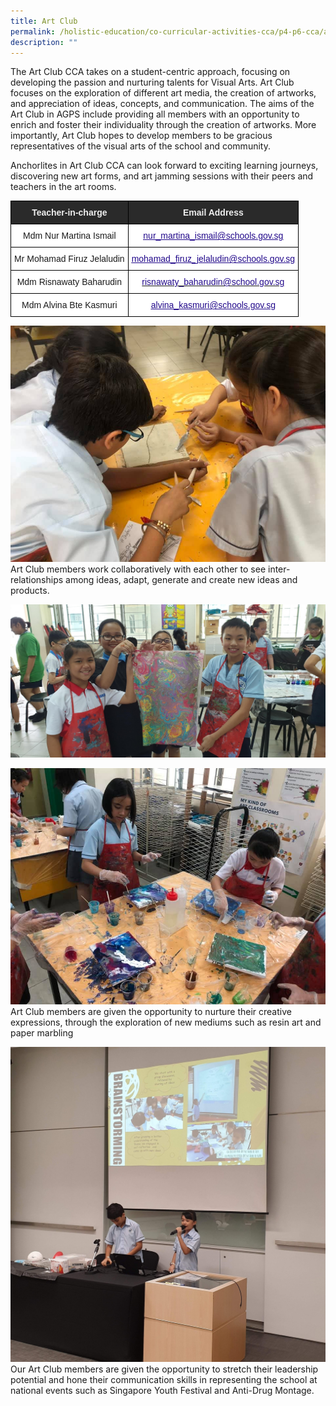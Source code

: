 ```yaml
---
title: Art Club
permalink: /holistic-education/co-curricular-activities-cca/p4-p6-cca/aesthetics/art-club/
description: ""
---
```


The Art Club CCA takes on a student-centric approach, focusing on developing the passion and nurturing talents for Visual Arts. Art Club focuses on the exploration of different art media, the creation of artworks, and appreciation of ideas, concepts, and communication. The aims of the Art Club in AGPS include providing all members with an opportunity to enrich and foster their individuality through the creation of artworks. More importantly, Art Club hopes to develop members to be gracious representatives of the visual arts of the school and community.

  

Anchorlites in Art Club CCA can look forward to exciting learning journeys, discovering new art forms, and art jamming sessions with their peers and teachers in the art rooms.

<style type="text/css">
.tg  {border-collapse:collapse;border-spacing:0;}
.tg td{border-color:black;border-style:solid;border-width:1px;font-family:Arial, sans-serif;font-size:14px;
  overflow:hidden;padding:10px 5px;word-break:normal;}
.tg th{border-color:black;border-style:solid;border-width:1px;font-family:Arial, sans-serif;font-size:14px;
  font-weight:normal;overflow:hidden;padding:10px 5px;word-break:normal;}
.tg .tg-2705{background-color:#2A2A2A;color:#EEE;font-weight:bold;text-align:center;vertical-align:middle}
.tg .tg-f4yw{background-color:#FFF;text-align:center;vertical-align:middle}
.tg .tg-0pyt{background-color:#FFF;color:#21088A;font-weight:bold;text-align:center;text-decoration:underline;vertical-align:top}
.tg .tg-vtmj{background-color:#FFF;color:#21088A;font-weight:bold;text-align:center;vertical-align:top}
</style>
<table class="tg">
<thead>
  <tr>
    <th class="tg-2705"><span style="color:#EEE;background-color:#2A2A2A">Teacher-in-charge</span></th>
    <th class="tg-2705"><span style="color:#EEE;background-color:#2A2A2A">Email Address</span></th>
  </tr>
</thead>
<tbody>
  <tr>
    <td class="tg-f4yw">Mdm Nur Martina Ismail</td>
    <td class="tg-0pyt"><a href="mailto:nur_martina_ismail@schools.gov.sg"><span style="font-weight:500;text-decoration:underline;color:#21088A">nur_martina_ismail@schools.gov.sg</span></a></td>
  </tr>
  <tr>
    <td class="tg-f4yw">Mr Mohamad Firuz Jelaludin</td>
    <td class="tg-0pyt"><a href="mailto:mohamad_firuz_jelaludin@schools.gov.sg"><span style="font-weight:500;text-decoration:underline;color:#21088A">mohamad_firuz_jelaludin@schools.gov.sg</span></a></td>
  </tr>
  <tr>
    <td class="tg-f4yw">Mdm Risnawaty Baharudin<br></td>
    <td class="tg-vtmj"><a href="mailto:risnawaty_baharudin@school.gov.sg"><span style="font-weight:500;text-decoration:none;color:#21088A">risnawaty_baharudin@school.gov.sg</span></a><br></td>
  </tr>
  <tr>
    <td class="tg-f4yw">Mdm Alvina Bte Kasmuri<br></td>
    <td class="tg-0pyt"><a href="mailto:alvina_kasmuri@schools.gov.sg"><span style="font-weight:500;text-decoration:underline;color:#21088A">alvina_kasmuri@schools.gov.sg</span></a></td>
  </tr>
</tbody>
</table>

![Experimenting new materials](/images/CCA/Cognitive/Media%20Arts%20Design/Experimenting%20new%20materials.jpg)
Art Club members work collaboratively with each other to see inter-relationships among ideas, adapt, generate and create new ideas and products.

![Paper Marbling](/images/CCA/Cognitive/Media%20Arts%20Design/Paper%20Marbling.jpg)

![Resin Workshop](/images/CCA/Cognitive/Media%20Arts%20Design/Resin%20Workshop.jpg)
Art Club members are given the opportunity to nurture their creative expressions, through the exploration of new mediums such as resin art and paper marbling

![Representing Anchor Green](/images/CCA/Cognitive/Media%20Arts%20Design/Representing%20Anchor%20Green.jpg)
Our Art Club members are given the opportunity to stretch their leadership potential and hone their communication skills in representing the school at national events such as Singapore Youth Festival and Anti-Drug Montage.